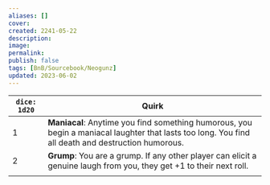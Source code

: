```yaml
---
aliases: []
cover: 
created: 2241-05-22
description: 
image: 
permalink: 
publish: false
tags: [BnB/Sourcebook/Neogunz]
updated: 2023-06-02
---
```


| `dice: 1d20` | Quirk                                                                                                                                              |
| ------------ | -------------------------------------------------------------------------------------------------------------------------------------------------- |
| 1            | **Maniacal**: Anytime you find something humorous, you begin a maniacal laughter that lasts too long. You find all death and destruction humorous. |
| 2            | **Grump**: You are a grump. If any other player can elicit a genuine laugh from you, they get +1 to their next roll.                               |
|              |                                                                                                                                                    |

